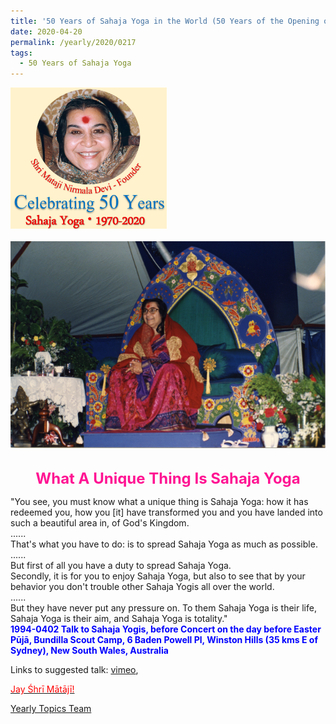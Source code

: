 ```yaml
---
title: '50 Years of Sahaja Yoga in the World (50 Years of the Opening of the Sahasrāra Chakra), Post 13'
date: 2020-04-20
permalink: /yearly/2020/0217
tags:
  - 50 Years of Sahaja Yoga
---
```


<div style="text-align: left"><img src="/images/Celebrating50YearsSahajaYoga.png" width="250" /></div><br>

<div style="text-align: center"><img src="/images/image403.png" /></div>

<br>
<p style="color:DeepPink; text-align:center">
<font size="+2"><b>What A Unique Thing Is Sahaja Yoga</b><br></font>
</p>

<p>
"You see, you must know what a unique thing is Sahaja Yoga: how it has redeemed you, how you [it] have transformed you and you have landed into such a beautiful area in, of God's Kingdom.<br>
......<br>
That's what you have to do: is to spread Sahaja Yoga as much as possible.<br>
......<br>
But first of all you have a duty to spread Sahaja Yoga.<br>
Secondly, it is for you to enjoy Sahaja Yoga, but also to see that by your behavior you don't trouble other Sahaja Yogis all over the world.<br>
......<br>
But they have never put any pressure on. To them Sahaja Yoga is their life, Sahaja Yoga is their aim, and Sahaja Yoga is totality."<br>
<font color="blue"><b>1994-0402 Talk to Sahaja Yogis, before Concert on the day before Easter Pūjā, Bundilla Scout Camp, 6 Baden Powell Pl, Winston Hills (35 kms E of Sydney), New South Wales, Australia</b></font><br>
</p>

Links to suggested talk: <a href=""> vimeo</a>, <a href="https://soundcloud.com/nirmala-vidya-portal/1994-04-02-talk-before-concert"><br>

<p style="color:red;">Jay Śhrī Mātājī!<br></p>

Yearly Topics Team